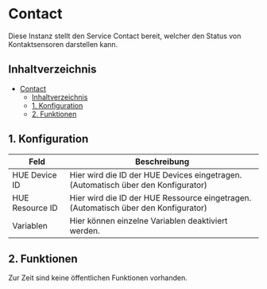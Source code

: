 # Contact
   Diese Instanz stellt den Service Contact bereit, welcher den Status von Kontaktsensoren darstellen kann.
     
## Inhaltverzeichnis
- [Contact](#contact)
  - [Inhaltverzeichnis](#inhaltverzeichnis)
  - [1. Konfiguration](#1-konfiguration)
  - [2. Funktionen](#2-funktionen)
   
## 1. Konfiguration

Feld | Beschreibung
------------ | ----------------
HUE Device ID | Hier wird die ID der HUE Devices eingetragen. (Automatisch über den Konfigurator)
HUE Resource ID | Hier wird die ID der HUE Ressource eingetragen. (Automatisch über den Konfigurator)
Variablen | Hier können einzelne Variablen deaktiviert werden.

## 2. Funktionen

Zur Zeit sind keine öffentlichen Funktionen vorhanden.
